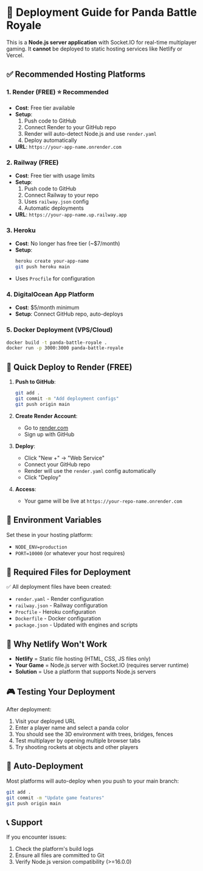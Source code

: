 # 🚀 Deployment Guide for Panda Battle Royale

This is a **Node.js server application** with Socket.IO for real-time multiplayer gaming. It **cannot** be deployed to static hosting services like Netlify or Vercel.

## ✅ Recommended Hosting Platforms

### 1. **Render (FREE)** ⭐ Recommended
- **Cost**: Free tier available
- **Setup**: 
  1. Push code to GitHub
  2. Connect Render to your GitHub repo
  3. Render will auto-detect Node.js and use `render.yaml`
  4. Deploy automatically
- **URL**: `https://your-app-name.onrender.com`

### 2. **Railway (FREE)** 
- **Cost**: Free tier with usage limits
- **Setup**:
  1. Push code to GitHub
  2. Connect Railway to your repo
  3. Uses `railway.json` config
  4. Automatic deployments
- **URL**: `https://your-app-name.up.railway.app`

### 3. **Heroku**
- **Cost**: No longer has free tier (~$7/month)
- **Setup**:
  ```bash
  heroku create your-app-name
  git push heroku main
  ```
- Uses `Procfile` for configuration

### 4. **DigitalOcean App Platform**
- **Cost**: $5/month minimum
- **Setup**: Connect GitHub repo, auto-deploys

### 5. **Docker Deployment** (VPS/Cloud)
```bash
docker build -t panda-battle-royale .
docker run -p 3000:3000 panda-battle-royale
```

## 🎯 Quick Deploy to Render (FREE)

1. **Push to GitHub**:
   ```bash
   git add .
   git commit -m "Add deployment configs"
   git push origin main
   ```

2. **Create Render Account**: 
   - Go to [render.com](https://render.com)
   - Sign up with GitHub

3. **Deploy**:
   - Click "New +" → "Web Service"
   - Connect your GitHub repo
   - Render will use the `render.yaml` config automatically
   - Click "Deploy"

4. **Access**: 
   - Your game will be live at `https://your-repo-name.onrender.com`

## 🔧 Environment Variables

Set these in your hosting platform:
- `NODE_ENV=production`
- `PORT=10000` (or whatever your host requires)

## 📁 Required Files for Deployment

✅ All deployment files have been created:
- `render.yaml` - Render configuration
- `railway.json` - Railway configuration  
- `Procfile` - Heroku configuration
- `Dockerfile` - Docker configuration
- `package.json` - Updated with engines and scripts

## 🚫 Why Netlify Won't Work

- **Netlify** = Static file hosting (HTML, CSS, JS files only)
- **Your Game** = Node.js server with Socket.IO (requires server runtime)
- **Solution** = Use a platform that supports Node.js servers

## 🎮 Testing Your Deployment

After deployment:
1. Visit your deployed URL
2. Enter a player name and select a panda color
3. You should see the 3D environment with trees, bridges, fences
4. Test multiplayer by opening multiple browser tabs
5. Try shooting rockets at objects and other players

## 🔄 Auto-Deployment

Most platforms will auto-deploy when you push to your main branch:
```bash
git add .
git commit -m "Update game features"
git push origin main
```

## 📞 Support

If you encounter issues:
1. Check the platform's build logs
2. Ensure all files are committed to Git
3. Verify Node.js version compatibility (>=16.0.0)